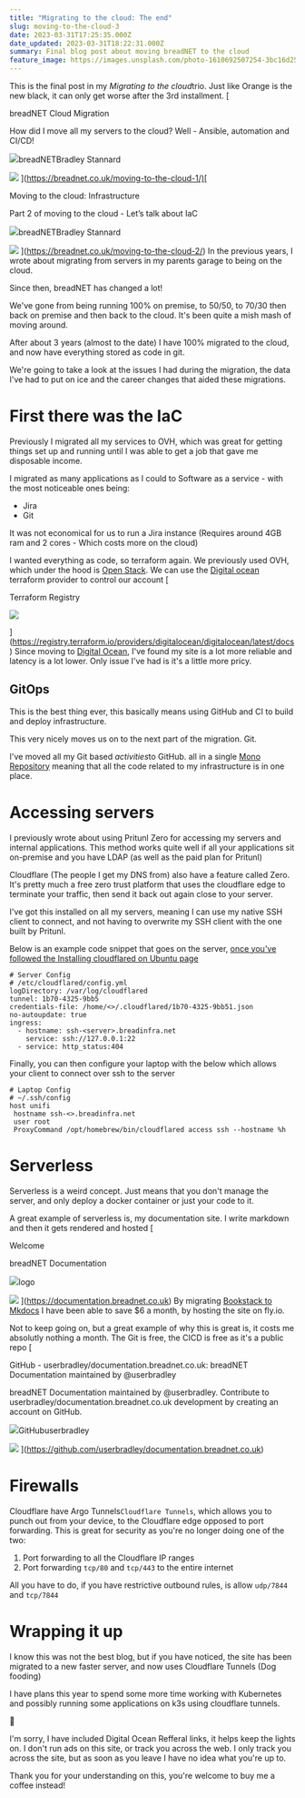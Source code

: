```yaml
---
title: "Migrating to the cloud: The end"
slug: moving-to-the-cloud-3
date: 2023-03-31T17:25:35.000Z
date_updated: 2023-03-31T18:22:31.000Z
summary: Final blog post about moving breadNET to the cloud
feature_image: https://images.unsplash.com/photo-1610692507254-3bc16d2527ea?crop=entropy&cs=tinysrgb&fit=max&fm=jpg&ixid=MnwxMTc3M3wwfDF8c2VhcmNofDE0fHxjbG91ZHxlbnwwfHx8fDE2ODAyODM0ODc&ixlib=rb-4.0.3&q=80&w=1000
---
```


This is the final post in my *Migrating to the cloud*trio. Just like Orange is the new black, it can only get worse after the 3rd installment.
[

breadNET Cloud Migration

How did I move all my servers to the cloud? Well - Ansible, automation and CI/CD!

![](https://breadnet.co.uk/favicon.png)breadNETBradley Stannard

![](https://images.unsplash.com/photo-1560182413-53772f3d7134?ixlib&#x3D;rb-1.2.1&amp;q&#x3D;80&amp;fm&#x3D;jpg&amp;crop&#x3D;entropy&amp;cs&#x3D;tinysrgb&amp;w&#x3D;2000&amp;fit&#x3D;max&amp;ixid&#x3D;eyJhcHBfaWQiOjExNzczfQ)
](<https://breadnet.co.uk/moving-to-the-cloud-1/)[>

Moving to the cloud: Infrastructure

Part 2 of moving to the cloud - Let’s talk about IaC

![](https://breadnet.co.uk/favicon.png)breadNETBradley Stannard

![](https://images.unsplash.com/photo-1555066931-4365d14bab8c?crop&#x3D;entropy&amp;cs&#x3D;tinysrgb&amp;fit&#x3D;max&amp;fm&#x3D;jpg&amp;ixid&#x3D;MnwxMTc3M3wwfDF8c2VhcmNofDEzfHxjb2RlfGVufDB8fHx8MTYxNzUwMzcyMA&amp;ixlib&#x3D;rb-1.2.1&amp;q&#x3D;80&amp;w&#x3D;2000)
](<https://breadnet.co.uk/moving-to-the-cloud-2/>)
In the previous years, I wrote about migrating from servers in my parents garage to being on the cloud.

Since then, breadNET has changed a lot!

We've gone from being running 100% on premise, to 50/50, to 70/30 then back on premise and then back to the cloud. It's been quite a mish mash of moving around.

After about 3 years (almost to the date) I have 100% migrated to the cloud, and now have everything stored as code in git.

We're going to take a look at the issues I had during the migration, the data I've had to put on ice and the career changes that aided these migrations.

# First there was the IaC

Previously I migrated all my services to OVH, which was great for getting things set up and running until I was able to get a job that gave me disposable income.

I migrated as many applications as I could to Software as a service - with the most noticeable ones being:

- Jira
- Git

It was not economical for us to run a Jira instance (Requires around 4GB ram and 2 cores - Which costs more on the cloud)

I wanted everything as code, so terraform again. We previously used OVH, which under the hood is [Open Stack](https://www.openstack.org?ref=breadnet.co.uk). We can use the [Digital ocean](https://m.do.co/c/77be3c3aa96c) terraform provider to control our account
[

Terraform Registry

![](https://registry.terraform.io/images/favicons/apple-touch-icon.png)

](<https://registry.terraform.io/providers/digitalocean/digitalocean/latest/docs>)
Since moving to [Digital Ocean](https://m.do.co/c/77be3c3aa96c), I've found my site is a lot more reliable and latency is a lot lower. Only issue I've had is it's a little more pricy.

## GitOps

This is the best thing ever, this basically means using GitHub and CI to build and deploy infrastructure.

This very nicely moves us on to the next part of the migration. Git.

I've moved all my Git based *activities*to GitHub. all in a single [Mono Repository](https://en.wikipedia.org/wiki/Monorepo) meaning that all the code related to my infrastructure is in one place.

# Accessing servers

I previously wrote about using Pritunl Zero for accessing my servers and internal applications. This method works quite well if all your applications sit on-premise and you have LDAP (as well as the paid plan for Pritunl)

Cloudflare (The people I get my DNS from) also have a feature called Zero. It's pretty much a free zero trust platform that uses the cloudflare edge to terminate your traffic, then send it back out again close to your server.

I've got this installed on all my servers, meaning I can use my native SSH client to connect, and not having to overwrite my SSH client with the one built by Pritunl.

Below is an example code snippet that goes on the server, [once you've followed the Installing cloudflared on Ubuntu page](https://documentation.breadnet.co.uk/kb/cloudflared/cloudflared-on-ubuntu-for-ssh/?mtm_campaign=breadnetsite&amp;mtm_kwd=migrating-to-cloud-the-end)

    # Server Config
    # /etc/cloudflared/config.yml
    logDirectory: /var/log/cloudflared
    tunnel: 1b70-4325-9bb5
    credentials-file: /home/<>/.cloudflared/1b70-4325-9bb51.json
    no-autoupdate: true
    ingress:
      - hostname: ssh-<server>.breadinfra.net
        service: ssh://127.0.0.1:22
      - service: http_status:404

Finally, you can then configure your laptop with the below which allows your client to connect over ssh to the server

    # Laptop Config
    # ~/.ssh/config
    host unifi
     hostname ssh-<>.breadinfra.net
     user root
     ProxyCommand /opt/homebrew/bin/cloudflared access ssh --hostname %h

# Serverless

Serverless is a weird concept. Just means that you don't manage the server, and only deploy a docker container or just your code to it.

A great example of serverless is, my documentation site. I write markdown and then it gets rendered and hosted
[

Welcome

breadNET Documentation

![](https://documentation.breadnet.co.uk/favicon.ico)logo

![](https://documentation.breadnet.co.uk/assets/images/social/index.png)
](<https://documentation.breadnet.co.uk>)
By migrating [Bookstack to Mkdocs](https://breadnet.co.uk/migrating-off-bookstack/) I have been able to save $6 a month, by hosting the site on fly.io.

Not to keep going on, but a great example of why this is great is, it costs me absolutly nothing a month. The Git is free, the CICD is free as it's a public repo
[

GitHub - userbradley/documentation.breadnet.co.uk: breadNET Documentation maintained by @userbradley

breadNET Documentation maintained by @userbradley. Contribute to userbradley/documentation.breadnet.co.uk development by creating an account on GitHub.

![](https://github.com/fluidicon.png)GitHubuserbradley

![](https://opengraph.githubassets.com/7bf95a4efb4f28145e423104c6a29be7324eaad2d2239a569a88da139b1cc82f/userbradley/documentation.breadnet.co.uk)
](<https://github.com/userbradley/documentation.breadnet.co.uk>)

# Firewalls

Cloudflare have Argo Tunnels`Cloudflare Tunnels`, which allows you to punch out from your device, to the Cloudflare edge opposed to port forwarding. This is great for security as you're no longer doing one of the two:

1. Port forwarding to all the Cloudflare IP ranges
2. Port forwarding `tcp/80` and `tcp/443` to the entire internet

All you have to do, if you have restrictive outbound rules, is allow `udp/7844` and `tcp/7844`

# Wrapping it up

I know this was not the best blog, but if you have noticed, the site has been migrated to a new faster server, and now uses Cloudflare Tunnels (Dog fooding)

I have plans this year to spend some more time working with Kubernetes and possibly running some applications on k3s using cloudflare tunnels.

💸

I'm sorry, I have included Digital Ocean Refferal links, it helps keep the lights on. I don't run ads on this site, or track you across the web. I only track you across the site, but as soon as you leave I have no idea what you're up to.

Thank you for your understanding on this, you're welcome to buy me a coffee instead!
